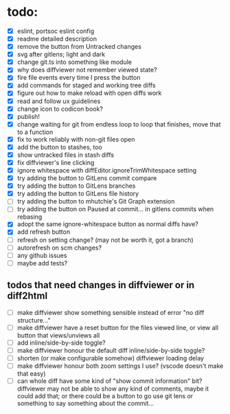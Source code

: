 # todo:

- [x] eslint, portsoc eslint config
- [x] readme detailed description
- [x] remove the button from Untracked changes
- [x] svg after gitlens; light and dark
- [x] change git.ts into something like module
- [x] why does diffviewer not remember viewed state?
- [x] fire file events every time I press the button
- [x] add commands for staged and working tree diffs
- [x] figure out how to make reload with open diffs work
- [x] read and follow ux guidelines
- [x] change icon to codicon book?
- [x] publish!
- [x] change waiting for git from endless loop to loop that finishes, move that
      to a function
- [x] fix to work reliably with non-git files open
- [x] add the button to stashes, too
- [x] show untracked files in stash diffs
- [x] fix diffviewer's line clicking
- [x] ignore whitespace with diffEditor.ignoreTrimWhitespace setting
- [x] try adding the button to GitLens commit compare
- [x] try adding the button to GitLens branches
- [x] try adding the button to GitLens file history
- [ ] try adding the button to mhutchie's Git Graph extension
- [ ] try adding the button on Paused at commit... in gitlens commits when
      rebasing
- [x] adopt the same ignore-whitespace button as normal diffs have?
- [x] add refresh button
- [ ] refresh on setting change? (may not be worth it, got a branch)
- [ ] autorefresh on scm changes?
- [ ] any github issues
- [ ] maybe add tests?

## todos that need changes in diffviewer or in diff2html

- [ ] make diffviewer show something sensible instead of error "no diff
      structure..."
- [ ] make diffviewer have a reset button for the files viewed line, or view all
      button that views/unviews all
- [ ] add inline/side-by-side toggle?
- [ ] make diffviewer honour the default diff inline/side-by-side toggle?
- [ ] shorten (or make configurable somehow) diffviewer loading delay
- [ ] make diffviewer honour both zoom settings I use? (vscode doesn't make that
      easy)
- [ ] can whole diff have some kind of "show commit information" bit? diffviewer
      may not be able to show any kind of comments, maybe it could add that; or
      there could be a button to go use git lens or something to say something
      about the commit...
